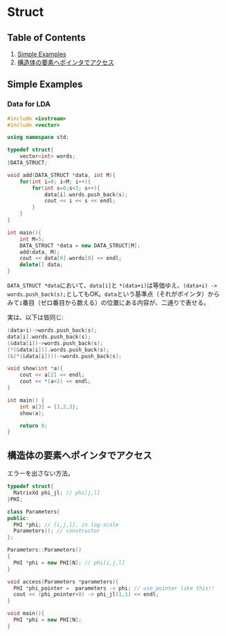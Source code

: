 # Struct

## Table of Contents
1. [Simple Examples](#simple-examples)
2. [構造体の要素へポインタでアクセス](#構造体の要素へポインタでアクセス)


## Simple Examples
### Data for LDA
```cpp
#include <iostream>
#include <vector>

using namespace std;

typedef struct{
	vector<int> words;
}DATA_STRUCT;

void add(DATA_STRUCT *data, int M){
	for(int i=0; i<M; i++){
		for(int s=0;s<3; s++){
			data[i].words.push_back(s);
			cout << i << s << endl;
		}
	}
}

int main(){
	int M=5;
	DATA_STRUCT *data = new DATA_STRUCT[M];
	add(data, M);
	cout << data[0].words[0] << endl;
	delete[] data;
}
```
`DATA_STRUCT *data`において、`data[i]`と `*(data+i)`は等価ゆえ、`(data+i) -> words.push_back(s);`としてもOK。`data`という基準点（それがポインタ）からみて`i`番目（ゼロ番目から数える）の位置にある内容が、二通りで表せる。

実は、以下は皆同じ:
```cpp
(data+i)->words.push_back(s);
data[i].words.push_back(s);
(&data[i])->words.push_back(s);
(*(&data[i])).words.push_back(s);
(&(*(&data[i])))->words.push_back(s);
```
```cpp
void show(int *a){
	cout << a[2] << endl;
	cout << *(a+2) << endl;
}

int main() {
	int a[3] = {1,2,3};	
	show(a);

	return 0;
} 
```

## 構造体の要素へポインタでアクセス
エラーを出さない方法。
```cpp
typedef struct{
  MatrixXd phi_jl; // phi[j,l]
}PHI;

class Parameters{
public: 
  PHI *phi; // [i,j,l], in log-scale
  Parameters(); // constructor
};

Parameters::Parameters()
{
  PHI *phi = new PHI[N]; // phi[i,j,l]
}

void access(Parameters *parameters){
  PHI *phi_pointer =  parameters -> phi; // use pointer like this!!
  cout << (phi_pointer+0) -> phi_jl(1,1) << endl;
}

void main(){
  PHI *phi = new PHI[N];
}
```
